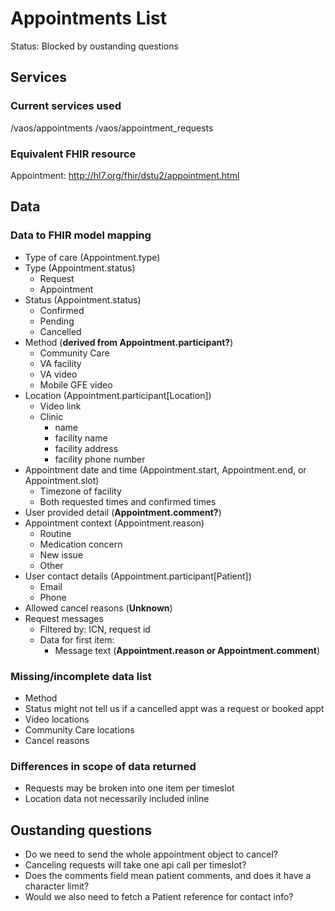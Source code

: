 # Appointments List

Status: Blocked by oustanding questions

## Services
### Current services used
/vaos/appointments
/vaos/appointment_requests

### Equivalent FHIR resource
Appointment: http://hl7.org/fhir/dstu2/appointment.html

## Data
### Data to FHIR model mapping

- Type of care (Appointment.type)
- Type (Appointment.status)
   - Request
   - Appointment
- Status (Appointment.status)
   - Confirmed
   - Pending
   - Cancelled
- Method (**derived from Appointment.participant?**)
   - Community Care
   - VA facility
   - VA video
   - Mobile GFE video
- Location (Appointment.participant[Location])
   - Video link
   - Clinic
      - name
      - facility name
      - facility address
      - facility phone number
- Appointment date and time (Appointment.start, Appointment.end, or Appointment.slot)
   - Timezone of facility
   - Both requested times and confirmed times
- User provided detail (**Appointment.comment?**)
- Appointment context (Appointment.reason)
   - Routine
   - Medication concern
   - New issue
   - Other
- User contact details (Appointment.participant[Patient])
   - Email
   - Phone
- Allowed cancel reasons (**Unknown**)
- Request messages
   - Filtered by: ICN, request id
   - Data for first item:
      - Message text (**Appointment.reason or Appointment.comment**)
            
### Missing/incomplete data list

- Method
- Status might not tell us if a cancelled appt was a request or booked appt
- Video locations
- Community Care locations
- Cancel reasons

### Differences in scope of data returned
- Requests may be broken into one item per timeslot
- Location data not necessarily included inline

## Oustanding questions
- Do we need to send the whole appointment object to cancel?
- Canceling requests will take one api call per timeslot?
- Does the comments field mean patient comments, and does it have a character limit?
- Would we also need to fetch a Patient reference for contact info?
